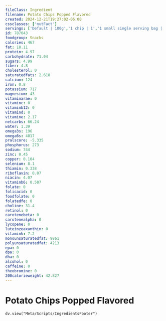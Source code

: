 ```yaml
---
fileClass: Ingredient
filename: Potato Chips Popped Flavored
created: 2024-12-21T19:27:02-06:00
cssclasses: ['nutFact']
servings: ['Default | 100g','1 chip | 1','1 small single serving bag | 28','1 medium single serving bag | 57','1 large single serving bag | 85','1 100 calorie package | 18','1 cup | 20']
id: 787043
foodgroup: Snacks
calories: 467
fat: 18.11
protein: 4.97
carbohydrate: 71.04
sugars: 4.99
fiber: 4.8
cholesterol: 0
saturatedfats: 2.618
calcium: 124
iron: 0.8
potassium: 717
magnesium: 43
vitaminarae: 0
vitaminc: 0
vitaminb12: 0
vitamind: 0
vitamine: 2.17
netcarbs: 66.24
water: 1.39
omega3s: 196
omega6s: 4017
pralscore: -5.335
phosphorus: 273
sodium: 744
zinc: 0.45
copper: 0.104
selenium: 8.1
thiamin: 0.338
riboflavin: 0.07
niacin: 4.07
vitaminb6: 0.507
folate: 0
folicacid: 0
foodfolate: 0
folatedfe: 0
choline: 31.4
retinol: 0
carotenebeta: 0
carotenealpha: 0
lycopene: 0
luteinzeaxanthin: 0
vitamink: 7.2
monounsaturatedfat: 9861
polyunsaturatedfat: 4213
epa: 0
dpa: 0
dha: 0
alcohol: 0
caffeine: 0
theobromine: 0
200calorieweight: 42.827
---
```


# Potato Chips Popped Flavored

```dataviewjs
dv.view("Meta/Scripts/IngredientsFooter")
```